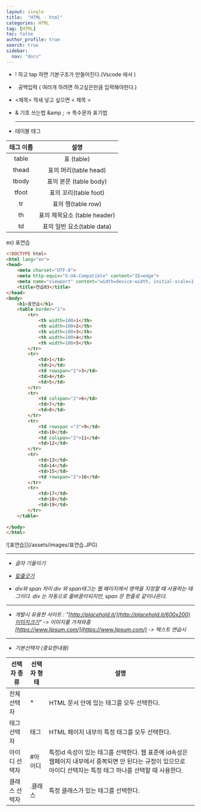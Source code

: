 ```yaml
---
layout: single
title:  "HTML - html"
categories: HTML
tag: [HTML]
toc: false
author_profile: true
search: true
sidebar:
  nav: "docs"
---
```



- ! 하고 tap 하면 기본구조가 만들어진다.(Vscode 에서 )

- &nbsp; 공백입력 ( 여러개 하려면 하고싶은만큼 입력해야한다.)

- <제목> 꺽새 넣고 싶으면 &lt; 제목 &gt;

- & 기호 쓰는법 &amp ;  → 특수문자 표기법

  ------

  

- 테이블 태그

| 태그 이름 |             설명             |
| :-------: | :--------------------------: |
|   table   |          표 (table)          |
|   thead   |    표의 머리(table head)     |
|   tbody   |    표의 본문 (table body)    |
|   tfoot   |    표의 꼬리(table foot)     |
|    tr     |      표의 행(table row)      |
|    th     | 표의 제목요소 (table header) |
|    td     |  표의 일반 요소(table data)  |

ex) 표연습
```html
<!DOCTYPE html>
<html lang="en">
<head>
    <meta charset="UTF-8">
    <meta http-equiv="X-UA-Compatible" content="IE=edge">
    <meta name="viewport" content="width=device-width, initial-scale=1.0">
    <title>연습03</title>
</head>
<body>
    <h1>표연습</h1>
    <table border="1">
        <tr>
            <th width=100>1</th>
            <th width=100>2</th>
            <th width=100>3</th>
            <th width=100>4</th>
            <th width=100>5</th>
        </tr>
        <tr>
            <td>1</td>
            <td>2</td>
            <td rowspan="2">3</td>
            <td>4</td>
            <td>5</td>
        </tr>
        <tr>
            <td colspan="2">6</td>
            <td>7</td>
            <td>8</td>
        </tr>
        <tr>
            <td rowspan ="3">9</td>
            <td>10</td>
            <td colspan="2">11</td>
            <td>12</td>
        </tr>
        <tr>
            <td>13</td>
            <td>14</td>
            <td>15</td>
            <td rowspan="2">16</td>
        </tr>
        <tr>
            <td>17</td>
            <td>18</td>
            <td>19</td>
        </tr>
    </table>
  
</body>
</html>
```
![표연습]](/assets/images/표연습.JPG)

------



- <i> 글자 기울이기 

- <ins> 밑줄긋기


- div와 span 차이
div 와 span태그는 웹 페이지에서 영역을 지정할 때 사용하는 태그이다.
div 는 자동으로 줄바꿈이되지만, span 은 한줄로 같이나온다.

------




- 개발시 유용한 사이트 :
  "[http://placehold.it/](http://placehold.it/600x200)이미지크기" 
  -> 이미지를 가져와줌  
  [https://www.lipsum.com/](https://www.lipsum.com/) 
  -> 텍스트 연습시

------




- 기본선택자 (중요한내용)

| 선택자 종류   | 선택자 형태 | 설명                                                         |
| ------------- | ----------- | ------------------------------------------------------------ |
| 전체 선택자   | *           | HTML 문서 안에 있는 태그를 모두 선택한다.                    |
| 태그 선택자   | 태그        | HTML 페이지 내부의 특정 태그를 모두 선택한다.                |
| 아이디 선택자 | #아이디     | 특정id 속성이 있는 태그를 선택한다. 웹 표준에 id속성은 웹페이지 내부에서 중복되면 안 된다는 규정이 있으므로 아이디 선택자는 특정 태그 하나를 선택할 때 사용한다. |
| 클래스 선택자 | .클래스     | 특정 클래스가 있는 태그를 선택한다.                          |
